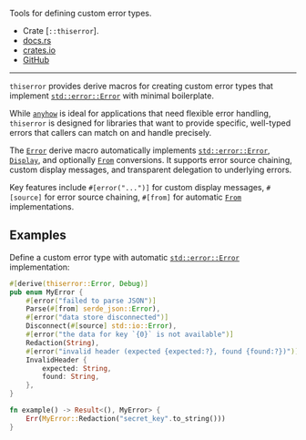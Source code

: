 Tools for defining custom error types.

- Crate [`::thiserror`].
- [docs.rs](https://docs.rs/thiserror)
- [crates.io](https://crates.io/crates/thiserror)
- [GitHub](https://github.com/dtolnay/thiserror)

---

`thiserror` provides derive macros for creating custom error types
that implement [`std::error::Error`] with minimal boilerplate.

While [`anyhow`] is ideal for applications that need flexible error handling,
`thiserror` is designed for libraries that want to provide
specific, well-typed errors that callers can match on and handle precisely.

The [`Error`] derive macro automatically implements [`std::error::Error`],
[`Display`], and optionally [`From`] conversions.
It supports error source chaining, custom display messages,
and transparent delegation to underlying errors.

Key features include `#[error("...")]` for custom display messages,
`#[source]` for error source chaining,
`#[from]` for automatic [`From`] implementations.


## Examples

Define a custom error type with automatic [`std::error::Error`] implementation:

```rust
#[derive(thiserror::Error, Debug)]
pub enum MyError {
    #[error("failed to parse JSON")]
    Parse(#[from] serde_json::Error),
    #[error("data store disconnected")]
    Disconnect(#[source] std::io::Error),
    #[error("the data for key `{0}` is not available")]
    Redaction(String),
    #[error("invalid header (expected {expected:?}, found {found:?})")]
    InvalidHeader {
        expected: String,
        found: String,
    },
}

fn example() -> Result<(), MyError> {
    Err(MyError::Redaction("secret_key".to_string()))
}
```

[`Error`]: crate::thiserror::Error
[`std::error::Error`]: crate::std::error::Error
[`Display`]: crate::std::fmt::Display
[`From`]: crate::std::convert::From
[`anyhow`]: crate::anyhow